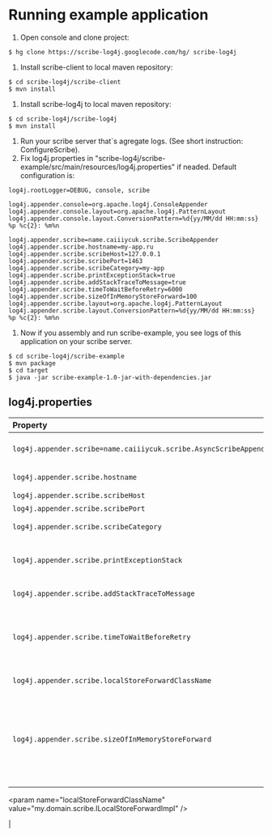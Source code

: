 # Running example application #

  1. Open console and clone project:
```
$ hg clone https://scribe-log4j.googlecode.com/hg/ scribe-log4j
```
  1. Install scribe-client to local maven repository:
```
$ cd scribe-log4j/scribe-client
$ mvn install
```
  1. Install scribe-log4j to local maven repository:
```
$ cd scribe-log4j/scribe-log4j
$ mvn install
```
  1. Run your scribe server that`s agregate logs. (See short instruction: ConfigureScribe).
  1. Fix log4j.properties in "scribe-log4j/scribe-example/src/main/resources/log4j.properties" if neaded. Default configuration is:
```
log4j.rootLogger=DEBUG, console, scribe

log4j.appender.console=org.apache.log4j.ConsoleAppender
log4j.appender.console.layout=org.apache.log4j.PatternLayout
log4j.appender.console.layout.ConversionPattern=%d{yy/MM/dd HH:mm:ss} %p %c{2}: %m%n

log4j.appender.scribe=name.caiiiycuk.scribe.ScribeAppender
log4j.appender.scribe.hostname=my-app.ru
log4j.appender.scribe.scribeHost=127.0.0.1
log4j.appender.scribe.scribePort=1463
log4j.appender.scribe.scribeCategory=my-app
log4j.appender.scribe.printExceptionStack=true
log4j.appender.scribe.addStackTraceToMessage=true
log4j.appender.scribe.timeToWaitBeforeRetry=6000
log4j.appender.scribe.sizeOfInMemoryStoreForward=100
log4j.appender.scribe.layout=org.apache.log4j.PatternLayout
log4j.appender.scribe.layout.ConversionPattern=%d{yy/MM/dd HH:mm:ss} %p %c{2}: %m%n
```
  1. Now if you assembly and run scribe-example, you see logs of this application on your scribe server.
```
$ cd scribe-log4j/scribe-example
$ mvn package
$ cd target
$ java -jar scribe-example-1.0-jar-with-dependencies.jar
```

## log4j.properties ##

| Property | Descriprion |
|:---------|:------------|
| `log4j.appender.scribe=name.caiiiycuk.scribe.AsyncScribeAppender` | Appender that sends logs to server `[` `ScribeAppender`, `AsyncScribeAppender` `]` |
| `log4j.appender.scribe.hostname` | Application host name will be appended to log line |
| `log4j.appender.scribe.scribeHost` | Sribe server host |
| `log4j.appender.scribe.scribePort` | Scribe server port |
| `log4j.appender.scribe.scribeCategory` | Category of this application used by scribe to categorize |
| `log4j.appender.scribe.printExceptionStack` | If exception occurs when sending log or connection to server it will be printed to sys log if this property is true |
| `log4j.appender.scribe.addStackTraceToMessage` | Also adds the stack trace to the message |
| `log4j.appender.scribe.timeToWaitBeforeRetry` | When connection is not present or when it goes away. the "timeToWaitBeforeRetry" property is used to determine how long after connection failure to retry again. |
| `log4j.appender.scribe.localStoreForwardClassName` | Classname of local store forward provider |
| `log4j.appender.scribe.sizeOfInMemoryStoreForward` | If the "sizeOfInMemoryStoreForward" property is present, then it will use a default in memroy implementation of local storage forward provider. As always, you can supply own by implementing same interface and giving the following config 

&lt;param name="localStoreForwardClassName" value="my.domain.scribe.ILocalStoreForwardImpl" /&gt;

 |